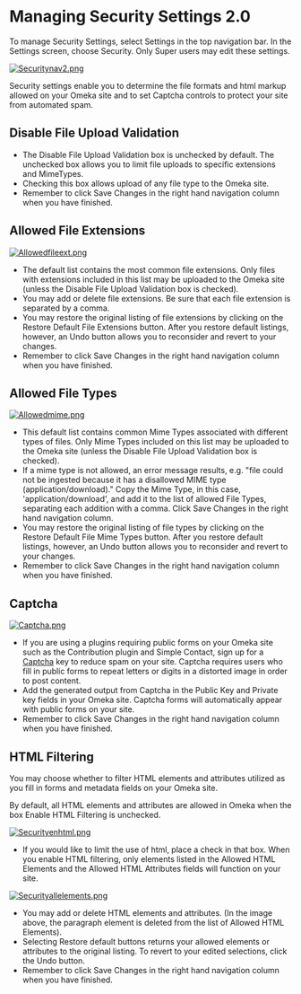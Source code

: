 Managing Security Settings 2.0
==============================

To manage Security Settings, select Settings in the top navigation bar.
In the Settings screen, choose Security. Only Super users may edit these
settings.

[![Securitynav2.png](https://omeka.org/c/images/d/df/Securitynav2.png)](https://omeka.org/codex/File:Securitynav2.png)


Security settings enable you to determine the file formats and html
markup allowed on your Omeka site and to set Captcha controls to protect
your site from automated spam.

Disable File Upload Validation
---------------------------------------------------------------------------------------------------

-   The Disable File Upload Validation box is unchecked by default. The
    unchecked box allows you to limit file uploads to specific
    extensions and MimeTypes.
-   Checking this box allows upload of any file type to the Omeka site.
-   Remember to click Save Changes in the right hand navigation column
    when you have finished.

Allowed File Extensions
-------------------------------------------------------------------------------------

[![Allowedfileext.png](https://omeka.org/c/images/e/e3/Allowedfileext.png)](https://omeka.org/codex/File:Allowedfileext.png)

-   The default list contains the most common file extensions. Only
    files with extensions included in this list may be uploaded to the
    Omeka site (unless the Disable File Upload Validation box
    is checked).
-   You may add or delete file extensions. Be sure that each file
    extension is separated by a comma.
-   You may restore the original listing of file extensions by clicking
    on the Restore Default File Extensions button. After you restore
    default listings, however, an Undo button allows you to reconsider
    and revert to your changes.
-   Remember to click Save Changes in the right hand navigation column
    when you have finished.

Allowed File Types
---------------------------------------------------------------------------

[![Allowedmime.png](https://omeka.org/c/images/9/9e/Allowedmime.png)](https://omeka.org/codex/File:Allowedmime.png)

-   This default list contains common Mime Types associated with
    different types of files. Only Mime Types included on this list may
    be uploaded to the Omeka site (unless the Disable File Upload
    Validation box is checked).
-   If a mime type is not allowed, an error message results, e.g. "file
    could not be ingested because it has a disallowed MIME type
    (application/download)." Copy the Mime Type, in this case,
    'application/download', and add it to the list of allowed File
    Types, separating each addition with a comma. Click Save Changes in
    the right hand navigation column.
-   You may restore the original listing of file types by clicking on
    the Restore Default File Mime Types button. After you restore
    default listings, however, an Undo button allows you to reconsider
    and revert to your changes.
-   Remember to click Save Changes in the right hand navigation column
    when you have finished.

Captcha
-----------------------------------------------------

[![Captcha.png](https://omeka.org/c/images/6/66/Captcha.png)](https://omeka.org/codex/File:Captcha.png)

-   If you are using a plugins requiring public forms on your Omeka site
    such as the Contribution plugin and Simple Contact, sign up for a
    [Captcha](http://www.google.com/recaptcha) key to reduce spam on
    your site. Captcha requires users who fill in public forms to repeat
    letters or digits in a distorted image in order to post content.
-   Add the generated output from Captcha in the Public Key and Private
    key fields in your Omeka site. Captcha forms will automatically
    appear with public forms on your site.
-   Remember to click Save Changes in the right hand navigation column
    when you have finished.

HTML Filtering
-------------------------------------------------------------------

You may choose whether to filter HTML elements and attributes utilized
as you fill in forms and metadata fields on your Omeka site.

By default, all HTML elements and attributes are allowed in Omeka when
the box Enable HTML Filtering is unchecked.



[![Securityenhtml.png](https://omeka.org/c/images/3/37/Securityenhtml.png)](https://omeka.org/codex/File:Securityenhtml.png)


-   If you would like to limit the use of html, place a check in
    that box. When you enable HTML filtering, only elements listed in
    the Allowed HTML Elements and the Allowed HTML Attributes fields
    will function on your site.

[![Securityallelements.png](https://omeka.org/c/images/b/be/Securityallelements.png)](https://omeka.org/codex/File:Securityallelements.png)

-   You may add or delete HTML elements and attributes. (In the image
    above, the paragraph element is deleted from the list of Allowed
    HTML Elements).
-   Selecting Restore default buttons returns your allowed elements or
    attributes to the original listing. To revert to your edited
    selections, click the Undo button.
-   Remember to click Save Changes in the right hand navigation column
    when you have finished.

